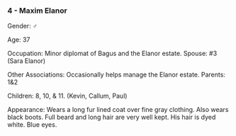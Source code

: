 ### 4 - Maxim Elanor 

Gender: ♂

Age: 37 

Occupation: Minor diplomat of Bagus and the Elanor estate. Spouse: #3 (Sara Elanor) 

Other Associations: Occasionally helps manage the Elanor estate. Parents: 1&2 

Children: 8, 10, & 11. (Kevin, Callum, Paul) 

Appearance: Wears a long fur lined coat over fine gray clothing. Also wears black boots. Full beard and long hair are very well kept. His hair is dyed white. Blue eyes.

  
